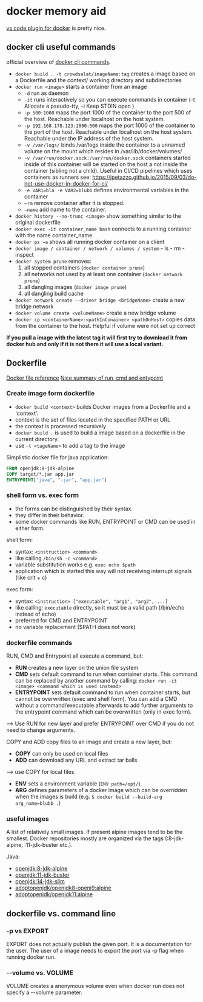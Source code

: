# docker memory aid

[vs code plugin for docker](https://marketplace.visualstudio.com/items?itemName=ms-azuretools.vscode-docker) is pretty nice.

## docker cli useful commands

official overview of [docker cli commands](https://docs.docker.com/engine/reference/commandline/docker/).

- `docker build . -t crowdsalat/imageName:tag` creates a image based on a Dockerfile and the context/ working directory and subdirectories
- `docker run <image>` starts a container from an image
    - `-d` run as daemon
    - `-it` runs interactively so you can execute commands in container (-t Allocate a pseudo-tty, -i Keep STDIN open )
    - `-p 500:1000` maps the port 1000 of the container to the port 500 of the host. Reachable under localhost on the host system.
    - `-p 192.168.178.123:1000:500` maps the port 1000 of the container to the port of the host. Reachable under localhost on the host system. Reachable under the IP address of the host system.
    - `-v /var/logs/` binds /var/logs inside the container to a unnamed volume on the mount which resides in /var/lib/docker/volumes/
    - `-v /var/run/docker.sock:/var/run/docker.sock` containers started inside of this container will be started on the host a not inside the container (sibling not a child). Useful in CI/CD pipelines which uses containers as runners see: https://jpetazzo.github.io/2015/09/03/do-not-use-docker-in-docker-for-ci/
    - `-e VAR1=bla -e VAR2=blubb` defines environmental variables in the container
    - `—rm` remove container after it is stopped.
    - `—name` add name to the container.
- `docker history --no-trunc <image>` show something similar to the original dockerfile
- `docker exec -it container_name bash` connects to a running container with the name container_name
- `docker ps −a` shows all running docker container on a client
- `docker image / container / network / volumes / system`
      - ls
      - rm
      - inspect
- `docker system prune` removes:
    1. all stopped containers (`docker container prune`)
    2. all networks not used by at least one container (`docker network prune`)
    3. all dangling images (`docker image prune`)
    4. all dangling build cache
- `docker network create --driver bridge <bridgeName>` create a new bridge network
- `docker volume create <volumeName>` create a new bridge volume
- `docker cp <containerName>:<pathInConainer> <pathOnHost>`  copies data from the container to the host. Helpful if volume were not set up correct 


**If you pull a image with the latest tag it will first try to download it from docker hub and only if it is not there it will use a local variant.**
## Dockerfile

[Docker file reference](https://docs.docker.com/engine/reference/builder/)
[Nice summary of run, cmd and entypoint](https://goinbigdata.com/docker-run-vs-cmd-vs-entrypoint/)

### Create image form dockerfile

- `docker build <context>`  builds Docker images from a Dockerfile and a 'context'.
- context is the set of files located in the specified PATH or URL
- the context is processed recursively
- `docker build .` is used to build a image based on a dockerfile in the current directory.
- use `-t <tageName>` to add a tag to the image

Simplistic docker file for java application:

```dockerfile
FROM openjdk:8-jdk-alpine
COPY target/*.jar app.jar
ENTRYPOINT["java", "-jar", "app.jar"]
```

### shell form vs. exec form

- the forms can be distinguished by their syntax. 
- they differ in their behavior.
- some docker commands like RUN, ENTRYPOINT or CMD can be used in either form.

shell form: 

- syntax: `<instruction> <command>`
- like calling `/bin/sh -c <command>`
- variable substitution works e.g. `exec echo $path`
- application which is started this way will not receiving interrupt signals (like crlt + c)

exec form:

- syntax: `<instruction> ["executable", "arg1", "arg2", ...]`
- like calling: `executable` directly, so it must be a valid path (/bin/echo instead of echo)
- preferred for CMD and ENTRYPOINT
- no variable replacement ($PATH does not work)

### dockerfile commands

RUN, CMD and Entrypoint all execute a command, but:

- **RUN** creates a new layer on the union file system
- **CMD** sets default command to run when container starts. This command can be replaced by another command by calling: `docker run -it <image> <command which is used instead>`
- **ENTRYPOINT** sets default command to run when container starts, but cannot be overwritten (exec and shell form). You can add a CMD without a command/executable afterwards to add further arguments to the entrypoint command which can be overwritten (only in exec form).

--> Use RUN for new layer and prefer ENTRYPOINT over CMD if you do not need to change arguments.

COPY and ADD copy files to an image and create a new layer, but:

- **COPY** can only be used on local files
- **ADD** can download any URL and extract tar balls

--> use COPY for local files

- **ENV** sets a environment variable (`ENV path=/opt/`).
- **ARG** defines parameters of a docker image which can be overridden when the images is build (e.g. `$ docker build --build-arg arg_name=blubb .`)

### useful images

A list of relatively small images. If present alpine images tend to be the smallest. Docker repositories mostly are organized via the tags (:8-jdk-alpine, :11-jdk-buster etc.).

Java:

- [openjdk:8-jdk-alpine](https://hub.docker.com/_/openjdk/)
- [openjdk:11-jdk-buster](https://hub.docker.com/_/openjdk/)
- [openjdk:14-jdk-slim](https://hub.docker.com/_/openjdk/)
- [adoptopenjdk/openjdk8-openj9:alpine](https://hub.docker.com/r/adoptopenjdk/openjdk8-openj9)
- [adoptopenjdk/openjdk11:alpine](https://hub.docker.com/r/adoptopenjdk/openjdk11)

## dockerfile vs. command line

### -p vs EXPORT

EXPORT does not actually publish the given port. It is a documentation for the user. The user of a image needs to export the port via -p flag when running docker run.

### --volume vs. VOLUME

VOLUME creates a anonymous volume even when docker run does not specify a --volume parameter.